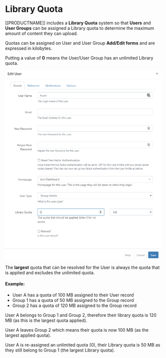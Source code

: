 <!--toc=users-->

# Library Quota

[[PRODUCTNAME]] includes a **Library Quota** system so that **Users** and **User Groups** can be assigned a Library quota to determine the maximum amount of content they can upload.

Quotas can be assigned on User and User Group **Add/Edit forms** and are expressed in kilobytes. 

Putting a value of **0** means the User/User Group has an unlimited Library quota.

![Edit User Quota](img/user_library_quota.png)

The **largest** quota that can be resolved for the User is always the quota that is applied and excludes the unlimited quota.

#### Example:

- User A has a quota of 100 MB assigned to their User record
- Group 1 has a quota of 50 MB assigned to the Group record
- Group 2 has a quota of 120 MB assigned to the Group record

User A belongs to Group 1 and Group 2, therefore their library quota is 120 MB (as this is the largest quota applied).

User A leaves Group 2 which means their quota is now 100 MB (as the largest applied quota).

User A is re-assigned an unlimited quota (0), their Library quota is 50 MB as they still belong to Group 1 (the largest Library quota).